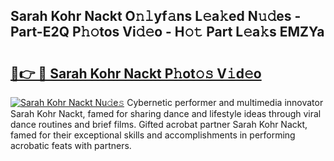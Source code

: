 ## Sarah Kohr Nackt O𝚗𝚕yf𝚊ns L𝚎a𝚔ed N𝚞𝚍es - Part-E2Q P𝚑𝚘tos Vi𝚍𝚎o - H𝚘𝚝 Part L𝚎a𝚔s EMZYa

# <h2><a href="http://kf6nq57.oniu.top/?m=Sarah+Kohr+Nackt">🔗👉 🔴 Sarah Kohr Nackt P𝚑ot𝚘𝚜 V𝚒d𝚎o</a></h2>

[![Sarah Kohr Nackt Nu𝚍e𝚜](https://i.imgur.com/0qMVB7G.gif)](http://kf6nq57.oniu.top/?m=Sarah+Kohr+Nackt)
Cybernetic performer and multimedia innovator Sarah Kohr Nackt, famed for sharing dance and lifestyle ideas through viral dance routines and brief films. Gifted acrobat partner Sarah Kohr Nackt, famed for their exceptional skills and accomplishments in performing acrobatic feats with partners.  
